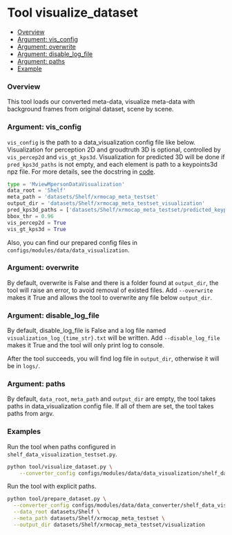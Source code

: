 # Tool visualize_dataset

- [Overview](#overview)
- [Argument: vis_config](#argument-vis_config)
- [Argument: overwrite](#argument-overwrite)
- [Argument: disable_log_file](#argument-disable_log_file)
- [Argument: paths](#argument-paths)
- [Example](#example)

### Overview

This tool loads our converted meta-data, visualize meta-data with background frames from original dataset, scene by scene.

### Argument: vis_config

`vis_config` is the path to a data_visualization config file like below. Visualization for perception 2D and groudtruth 3D is optional, controlled by `vis_percep2d` and `vis_gt_kps3d`. Visualization for predicted 3D will be done if `pred_kps3d_paths` is not empty, and each element is path to a keypoints3d npz file. For more details, see the docstring in [code](../../../xrmocap/data/data_visualization/base_data_visualization.py).

```python
type = 'MviewMpersonDataVisualization'
data_root = 'Shelf'
meta_path = 'datasets/Shelf/xrmocap_meta_testset'
output_dir = 'datasets/Shelf/xrmocap_meta_testset_visualization'
pred_kps3d_paths = ['datasets/Shelf/xrmocap_meta_testset/predicted_keypoints3d.npz']
bbox_thr = 0.96
vis_percep2d = True
vis_gt_kps3d = True
```

Also, you can find our prepared config files in `configs/modules/data/data_visualization`.

### Argument: overwrite

By default, overwrite is False and there is a folder found at `output_dir`, the tool will raise an error, to avoid removal of existed files. Add `--overwrite` makes it True and allows the tool to overwrite any file below `output_dir`.

### Argument: disable_log_file

By default, disable_log_file is False and a log file named `visualization_log_{time_str}.txt` will be written. Add `--disable_log_file` makes it True and the tool will only print log to console.

After the tool succeeds, you will find log file in  `output_dir`, otherwise it will be in `logs/`.

### Argument: paths

By default, `data_root`, `meta_path` and `output_dir` are empty, the tool takes paths in data_visualization config file. If all of them are set, the tool takes paths from argv.

### Examples

Run the tool when paths configured in `shelf_data_visualization_testset.py`.

```bash
python tool/visualize_dataset.py \
	--converter_config configs/modules/data/data_visualization/shelf_data_visualization_testset.py
```

Run the tool with explicit paths.

```bash
python tool/prepare_dataset.py \
  --converter_config configs/modules/data/data_converter/shelf_data_visualization_testset.py \
  --data_root datasets/Shelf \
  --meta_path datasets/Shelf/xrmocap_meta_testset \
  --output_dir datasets/Shelf/xrmocap_meta_testset/visualization
```
